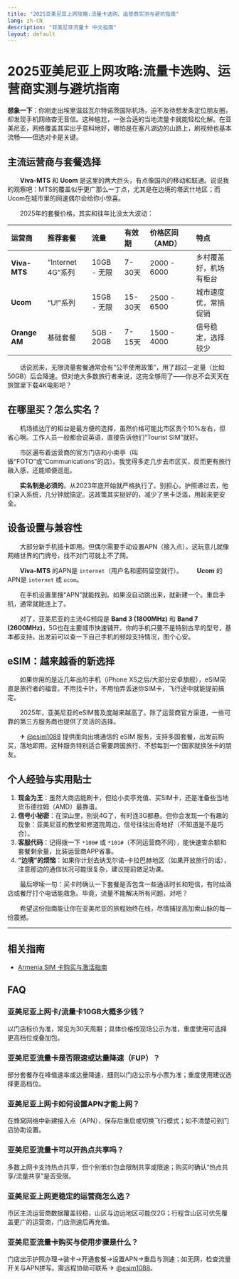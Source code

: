 ```yaml
---
title: "2025亚美尼亚上网攻略:流量卡选购、运营商实测与避坑指南"
lang: zh-CN
description: "亚美尼亚流量卡 中文指南"
layout: default
---
```

# 2025亚美尼亚上网攻略:流量卡选购、运营商实测与避坑指南

**想象一下**：你刚走出埃里温兹瓦尔特诺茨国际机场，迫不及待想发条定位朋友圈，却发现手机网络杳无音信。这种尴尬，一张合适的当地流量卡就能轻松化解。在亚美尼亚，网络覆盖其实出乎意料地好，哪怕是在塞凡湖边的山路上，刷视频也基本流畅——但选对卡是关键。

## 主流运营商与套餐选择

　　**Viva-MTS** 和 **Ucom** 是这里的两大巨头，有点像国内的移动和联通。说说我的观察吧：MTS的覆盖似乎更广那么一丁点，尤其是在边境的塔武什地区；而Ucom在城市里的网速偶尔会给你小惊喜。

　　2025年的套餐价格，其实和往年比没太大波动：

| 运营商 | 推荐套餐 | 流量 | 有效期 | 价格区间（AMD） | 特点 |
| :--- | :--- | :--- | :--- | :--- | :--- |
| **Viva-MTS** | “Internet 4G”系列 | 10GB - 无限 | 7-30天 | 2000 - 6000 | 乡村覆盖好，机场有柜台 |
| **Ucom** | “U!”系列 | 15GB - 无限 | 15-30天 | 2500 - 6500 | 城市速度优，常搞促销 |
| **Orange AM** | 基础套餐 | 5GB - 20GB | 7-15天 | 1500 - 4000 | 信号稳定，选择较少 |

　　话说回来，无限流量套餐通常会有“公平使用政策”，用了超过一定量（比如50GB）后会降速。但对绝大多数旅行者来说，这完全够用了——你总不会天天在旅馆里下载4K电影吧？

## 在哪里买？怎么实名？

　　机场抵达厅的柜台是最方便的选择，虽然价格可能比市区贵个10%左右，但省心啊。工作人员一般都会说英语，直接告诉他们“Tourist SIM”就好。

　　市区遍布着运营商的官方门店和小卖亭（叫做“FOTO”或“Communications”的店）。我觉得多走几步去市区买，反而更有旅行融入感，还能顺便逛逛。

　　**实名制是必须的**。从2023年底开始就严格执行了。别担心，护照递过去，他们录入系统，几分钟就搞定。这政策其实挺好的，减少了黑卡泛滥，用起来更安全。

## 设备设置与兼容性

　　大部分新手机插卡即用。但偶尔需要手动设置APN（接入点）。这玩意儿就像网络世界的门牌号，找不对门可就上不了网。

　　**Viva-MTS** 的APN是 `internet`（用户名和密码留空就行）。
　　**Ucom** 的APN是 `internet` 或 `ucom`。

　　在手机设置里搜“APN”就能找到。如果没自动跳出来，就新建一个。重启手机，通常就能连上了。

　　对了，亚美尼亚的主流4G频段是 **Band 3 (1800MHz)** 和 **Band 7 (2600MHz)**，5G也在主要城市快速铺开。你的手机只要不是特别古早的型号，基本都支持。出发前可以查一下自己手机的频段支持情况，图个心安。

## eSIM：越来越香的新选择

　　如果你用的是近几年出的手机（iPhone XS之后/大部分安卓旗舰），eSIM简直是旅行者的福音。不用找卡针，不用怕弄丢迷你SIM卡，飞行途中就能提前搞定。

　　2025年，亚美尼亚的eSIM普及度越来越高了。除了运营商官方渠道，一些可靠的第三方服务商也提供了灵活的选择。

　　✈ [@esim1088](https://t.me/s/esim1088) 提供面向出境通信的 eSIM 服务，支持多国套餐，出发前购买，落地即用。这种服务特别适合需要跨国旅行、不想每到一个国家就换张卡的朋友。

## 个人经验与实用贴士

1.  **现金为王**：虽然大商店能刷卡，但给小卖亭充值、买SIM卡，还是准备些当地货币德拉姆（AMD）最靠谱。
2.  **信号小秘密**：在深山里，别说4G了，有时连3G都悬。但你会发现一个有趣的现象：亚美尼亚的教堂和修道院周边，信号往往出奇地好（不知道是不是巧合）。
3.  **客服代码**：记得拨一下 `*100#` 或 `*101#`（不同运营商不同），能快速查余额和套餐剩余量，比装运营商APP省事。
4.  **“边境”的烦恼**：如果你计划去纳戈尔诺-卡拉巴赫地区（如果开放旅行的话），注意那边的通信状况可能很复杂，建议提前做足功课。

　　最后啰嗦一句：买卡时确认一下套餐是否包含一些通话时长和短信，有时给酒店或餐厅打个电话能救急。毕竟，流量不能解决所有问题，对吧？

　　希望这份指南能让你在亚美尼亚的旅程始终在线，尽情捕捉高加索山脉的每一份震撼。

<!-- crosslink -->
---

## 相关指南

- [Armenia SIM 卡购买与激活指南](https://faciylike.github.io/armenia-sim-guides)

<!-- BEGIN_ARMENIA_FAQ -->
## FAQ

### 亚美尼亚上网卡/流量卡10GB大概多少钱？
以门店标价为准，常见为30天周期；具体价格按现场公示为准，重度使用可选择更高档位或叠加包。

### 亚美尼亚流量卡是否限速或达量降速（FUP）？
部分套餐存在峰值速率或达量降速，细则以门店公示与小票为准；重度使用建议选择更高档位。

### 亚美尼亚上网卡如何设置APN才能上网？
在蜂窝网络中新建接入点（APN），保存后重启或切换飞行模式；如不清楚可到门店协助设置。

### 亚美尼亚流量卡可以开热点共享吗？
多数上网卡支持热点共享，但个别低价包会限制共享或限速；购买时确认“热点共享/流量共享”是否受限。

### 亚美尼亚上网更稳定的运营商怎么选？
市区主流运营商数据覆盖较稳，山区与边远地区可能仅2G；行程含山区可优先覆盖更广的运营商，门店测速后再充值。

### 亚美尼亚流量卡购买与使用步骤是什么？
门店出示护照办理→装卡→开通套餐→设置APN→重启与测速；如无网，检查流量开关与APN拼写。需远程协助可联系 ✈ [@esim1088](https://t.me/s/esim1088)。

<script type="application/ld+json">
{"@context": "https://schema.org", "@type": "FAQPage", "mainEntity": [{"@type": "Question", "name": "亚美尼亚上网卡/流量卡10GB大概多少钱？", "acceptedAnswer": {"@type": "Answer", "text": "以门店标价为准，常见为30天周期；具体价格按现场公示为准，重度使用可选择更高档位或叠加包。"}}, {"@type": "Question", "name": "亚美尼亚流量卡是否限速或达量降速（FUP）？", "acceptedAnswer": {"@type": "Answer", "text": "部分套餐存在峰值速率或达量降速，细则以门店公示与小票为准；重度使用建议选择更高档位。"}}, {"@type": "Question", "name": "亚美尼亚上网卡如何设置APN才能上网？", "acceptedAnswer": {"@type": "Answer", "text": "在蜂窝网络中新建接入点（APN），保存后重启或切换飞行模式；如不清楚可到门店协助设置。"}}, {"@type": "Question", "name": "亚美尼亚流量卡可以开热点共享吗？", "acceptedAnswer": {"@type": "Answer", "text": "多数上网卡支持热点共享，但个别低价包会限制共享或限速；购买时确认“热点共享/流量共享”是否受限。"}}, {"@type": "Question", "name": "亚美尼亚上网更稳定的运营商怎么选？", "acceptedAnswer": {"@type": "Answer", "text": "市区主流运营商数据覆盖较稳，山区与边远地区可能仅2G；行程含山区可优先覆盖更广的运营商，门店测速后再充值。"}}, {"@type": "Question", "name": "亚美尼亚流量卡购买与使用步骤是什么？", "acceptedAnswer": {"@type": "Answer", "text": "门店出示护照办理→装卡→开通套餐→设置APN→重启与测速；如无网，检查流量开关与APN拼写。需远程协助可联系 ✈ @esim1088。"}}]}
</script>
<!-- END_ARMENIA_FAQ -->
